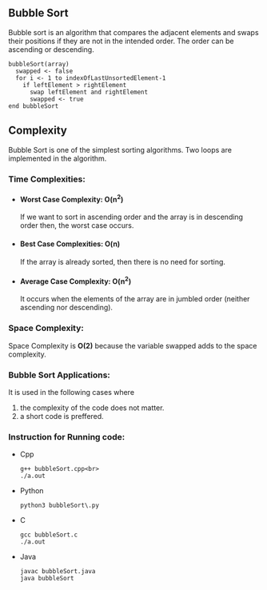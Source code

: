 ﻿## Bubble Sort
Bubble sort is an algorithm that compares the adjacent elements and swaps their positions 
if they are not in the intended order. The order can be ascending or descending.

    bubbleSort(array)
	  swapped <- false
	  for i <- 1 to indexOfLastUnsortedElement-1
	    if leftElement > rightElement
	      swap leftElement and rightElement
	      swapped <- true
	end bubbleSort

## Complexity
Bubble Sort is one of the simplest sorting algorithms. Two loops are implemented in the algorithm.
### Time Complexities:
* #### Worst Case Complexity: O(n<sup>2</sup>)
	If we want to sort in ascending order and the array is in descending order then, the worst case occurs.
* #### Best Case Complexities: O(n)
	If the array is already sorted, then there is no need for sorting.
* #### Average Case Complexity: O(n<sup>2</sup>)
	It occurs when the elements of the array are in jumbled order (neither ascending nor descending).

### Space Complexity:
Space Complexity is **O(2)** because the variable swapped adds to the space complexity.
### Bubble Sort Applications:
It is used in the following cases where
1. the complexity of the code does not matter.
2. a short code is preffered.

###  Instruction for Running code:

 - Cpp
     ```   
     g++ bubbleSort.cpp<br>
     ./a.out
     ```
- Python
    ```
    python3 bubbleSort\.py
    ```
- C
	```
	gcc bubbleSort.c
	./a.out
	```
- Java
  	```
  	javac bubbleSort.java
  	java bubbleSort
  	```
